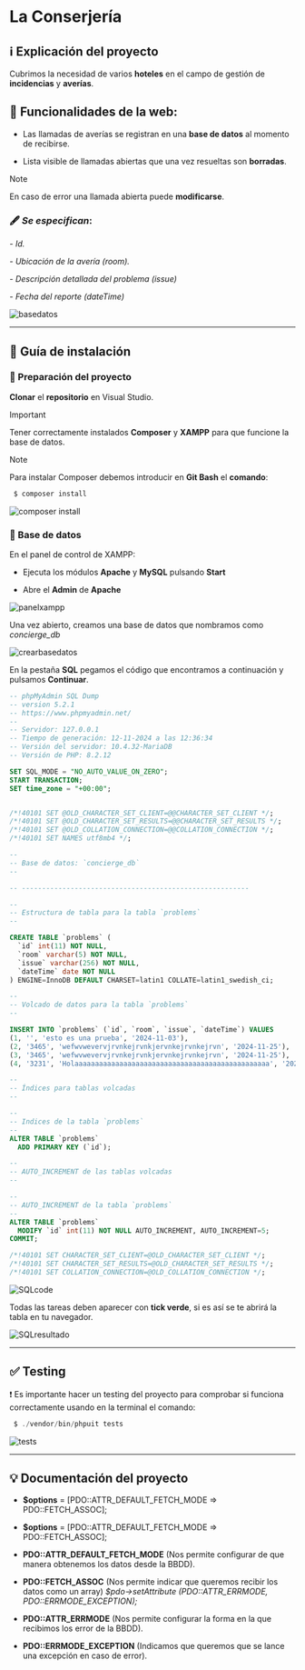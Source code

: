 # La Conserjería

## :information_source: Explicación del proyecto

Cubrimos la necesidad de varios **hoteles** en el campo de gestión de **incidencias** y **averías**.

## :scroll: Funcionalidades de la web:

* Las llamadas de averías se registran en una **base de datos** al momento de recibirse.

* Lista visible de llamadas abiertas que una vez resueltas son **borradas**.

> [!NOTE]
> En caso de error una llamada abierta puede **modificarse**.

### :fountain_pen: *Se especifican*:

*- Id.*

*- Ubicación de la avería (room).*

*- Descripción detallada del problema (issue)*

*- Fecha del reporte (dateTime)*

![basedatos](https://github.com/user-attachments/assets/834270cf-aa5c-4e22-87b9-2730e3709ab5)

---

## :floppy_disk: Guía de instalación

### :open_file_folder: Preparación del proyecto

**Clonar** el **repositorio** en Visual Studio.

> [!IMPORTANT]
> Tener correctamente instalados **Composer** y **XAMPP** para que funcione la base de datos.

> [!NOTE]
> Para instalar Composer debemos introducir en **Git Bash** el **comando**:

```php
 $ composer install
 ```
 ![composer install](https://github.com/user-attachments/assets/37f4ac3a-0c91-4623-b32e-2f13c4b705c0)

### :open_file_folder: Base de datos

 En el panel de control de XAMPP: 

 - Ejecuta los módulos **Apache** y **MySQL** pulsando **Start** 

 - Abre el **Admin** de **Apache**

![panelxampp](https://github.com/user-attachments/assets/c058f39b-c325-4635-bad7-a209cd9e4541)

Una vez abierto, creamos una base de datos que nombramos como *concierge_db*

![crearbasedatos](https://github.com/user-attachments/assets/24908815-4ae3-4e4c-b434-d32ec3d184ce)

En la pestaña **SQL** pegamos el código que encontramos a continuación y pulsamos **Continuar**.

```sql
-- phpMyAdmin SQL Dump
-- version 5.2.1
-- https://www.phpmyadmin.net/
--
-- Servidor: 127.0.0.1
-- Tiempo de generación: 12-11-2024 a las 12:36:34
-- Versión del servidor: 10.4.32-MariaDB
-- Versión de PHP: 8.2.12

SET SQL_MODE = "NO_AUTO_VALUE_ON_ZERO";
START TRANSACTION;
SET time_zone = "+00:00";


/*!40101 SET @OLD_CHARACTER_SET_CLIENT=@@CHARACTER_SET_CLIENT */;
/*!40101 SET @OLD_CHARACTER_SET_RESULTS=@@CHARACTER_SET_RESULTS */;
/*!40101 SET @OLD_COLLATION_CONNECTION=@@COLLATION_CONNECTION */;
/*!40101 SET NAMES utf8mb4 */;

--
-- Base de datos: `concierge_db`
--

-- --------------------------------------------------------

--
-- Estructura de tabla para la tabla `problems`
--

CREATE TABLE `problems` (
  `id` int(11) NOT NULL,
  `room` varchar(5) NOT NULL,
  `issue` varchar(256) NOT NULL,
  `dateTime` date NOT NULL
) ENGINE=InnoDB DEFAULT CHARSET=latin1 COLLATE=latin1_swedish_ci;

--
-- Volcado de datos para la tabla `problems`
--

INSERT INTO `problems` (`id`, `room`, `issue`, `dateTime`) VALUES
(1, '', 'esto es una prueba', '2024-11-03'),
(2, '3465', 'wefwvwevervjrvnkejrvnkjervnkejrvnkejrvn', '2024-11-25'),
(3, '3465', 'wefwvwevervjrvnkejrvnkjervnkejrvnkejrvn', '2024-11-25'),
(4, '3231', 'Holaaaaaaaaaaaaaaaaaaaaaaaaaaaaaaaaaaaaaaaaaaaaaaaa', '2024-11-07');

--
-- Índices para tablas volcadas
--

--
-- Indices de la tabla `problems`
--
ALTER TABLE `problems`
  ADD PRIMARY KEY (`id`);

--
-- AUTO_INCREMENT de las tablas volcadas
--

--
-- AUTO_INCREMENT de la tabla `problems`
--
ALTER TABLE `problems`
  MODIFY `id` int(11) NOT NULL AUTO_INCREMENT, AUTO_INCREMENT=5;
COMMIT;

/*!40101 SET CHARACTER_SET_CLIENT=@OLD_CHARACTER_SET_CLIENT */;
/*!40101 SET CHARACTER_SET_RESULTS=@OLD_CHARACTER_SET_RESULTS */;
/*!40101 SET COLLATION_CONNECTION=@OLD_COLLATION_CONNECTION */;
```

![SQLcode](https://github.com/user-attachments/assets/b06f2c7f-24a4-4deb-bec5-72023afcd18a)

Todas las tareas deben aparecer con **tick verde**, si es así se te abrirá la tabla en tu navegador.

![SQLresultado](https://github.com/user-attachments/assets/f693827d-b6ab-4f1a-bcfb-b0c8a51d5043)

---

## :white_check_mark: Testing

:exclamation: Es importante hacer un testing del proyecto para comprobar si funciona correctamente usando en la terminal el comando:

```php
 $ ./vendor/bin/phpuit tests
 ```

![tests](https://github.com/user-attachments/assets/528e4e88-7a15-4842-b11a-18cdc3fd8ad7)

---

## :bulb: Documentación del proyecto

- **$options** = [PDO::ATTR_DEFAULT_FETCH_MODE => PDO::FETCH_ASSOC];

- **$options** = [PDO::ATTR_DEFAULT_FETCH_MODE => PDO::FETCH_ASSOC];

- **PDO::ATTR_DEFAULT_FETCH_MODE** (Nos permite configurar de que manera obtenemos los datos desde la BBDD).

- **PDO::FETCH_ASSOC** (Nos permite indicar que queremos recibir los datos como un array)
*$pdo->setAttribute* *(PDO::ATTR_ERRMODE, PDO::ERRMODE_EXCEPTION);*

- **PDO::ATTR_ERRMODE** (Nos permite configurar la forma en la que recibimos los error de la BBDD).

- **PDO::ERRMODE_EXCEPTION** (Indicamos que queremos que se lance una excepción en caso de error).


